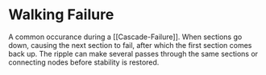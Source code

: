 # Walking Failure
A common occurance during a [[Cascade-Failure]]. When sections go down, causing the next section to fail, after which the first section comes back up. The ripple can make several passes through the same sections or connecting nodes before stability is restored.